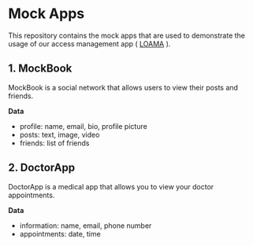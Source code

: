# Mock Apps

This repository contains the mock apps that are used to demonstrate the usage of our access management app ( [LOAMA](https://github.com/osoc24/loama) ).

## 1. MockBook

MockBook is a social network that allows users to view their posts and friends.

**Data**

- profile: name, email, bio, profile picture
- posts: text, image, video
- friends: list of friends

## 2. DoctorApp

DoctorApp is a medical app that allows you to view your doctor appointments.

**Data**

- information: name, email, phone number
- appointments: date, time
